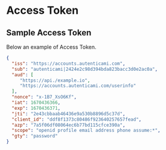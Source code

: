 # Access Token

## Sample Access Token

Below an example of Access Token.

```json
{
  "iss": "https://accounts.autenticami.com",
  "sub": "autenticami|2424e2c98d394bda823bacc3d0e2ac0a",
  "aud": [
     "https://api./example.io",
     "https://accounts.autenticami.com/userinfo"
  ],
  "nonce": "x-1B7_XsO6Kf",
  "iat": 1670436366,
  "exp": 1670436371,
  "jti": "2e43cbbaab46436e9a530b8896d5c37d",
  "client_id": "ddf8f1373c80486f923640257657fead",
  "azp": "7a5f06df08064ec6b77bd115cfce390a",
  "scope": "openid profile email address phone assume:*",
  "gty": "password"
}
```
